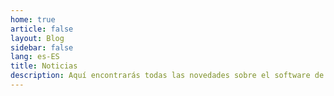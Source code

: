 ```yaml
---
home: true
article: false
layout: Blog
sidebar: false
lang: es-ES
title: Noticias
description: Aquí encontrarás todas las novedades sobre el software de código abierto ocelot.social.
---
```

